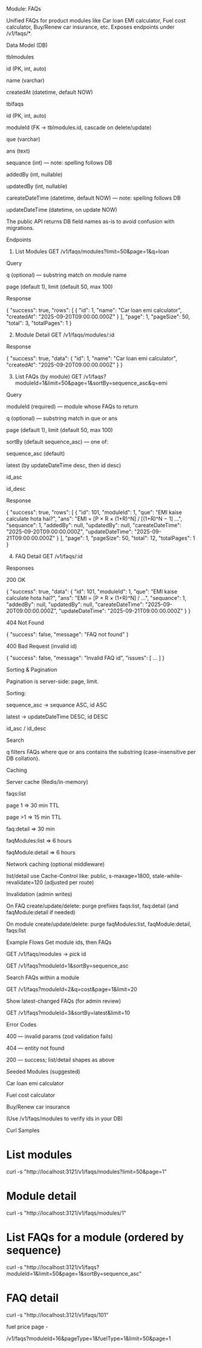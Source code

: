 

Module: FAQs

Unified FAQs for product modules like Car loan EMI calculator, Fuel cost calculator, Buy/Renew car insurance, etc.
Exposes endpoints under /v1/faqs/*.

Data Model (DB)

tblmodules

id (PK, int, auto)

name (varchar)

createdAt (datetime, default NOW)

tblfaqs

id (PK, int, auto)

moduleId (FK → tblmodules.id, cascade on delete/update)

que (varchar)

ans (text)

sequance (int) — note: spelling follows DB

addedBy (int, nullable)

updatedBy (int, nullable)

careateDateTime (datetime, default NOW) — note: spelling follows DB

updateDateTime (datetime, on update NOW)

The public API returns DB field names as-is to avoid confusion with migrations.

Endpoints
1) List Modules
GET /v1/faqs/modules?limit=50&page=1&q=loan

Query

q (optional) — substring match on module name

page (default 1), limit (default 50, max 100)

Response

{
  "success": true,
  "rows": [
    { "id": 1, "name": "Car loan emi calculator", "createdAt": "2025-09-20T09:00:00.000Z" }
  ],
  "page": 1,
  "pageSize": 50,
  "total": 3,
  "totalPages": 1
}

2) Module Detail
GET /v1/faqs/modules/:id

Response

{
  "success": true,
  "data": { "id": 1, "name": "Car loan emi calculator", "createdAt": "2025-09-20T09:00:00.000Z" }
}

3) List FAQs (by module)
GET /v1/faqs?moduleId=1&limit=50&page=1&sortBy=sequence_asc&q=emi

Query

moduleId (required) — module whose FAQs to return

q (optional) — substring match in que or ans

page (default 1), limit (default 50, max 100)

sortBy (default sequence_asc) — one of:

sequence_asc (default)

latest (by updateDateTime desc, then id desc)

id_asc

id_desc

Response

{
  "success": true,
  "rows": [
    {
      "id": 101,
      "moduleId": 1,
      "que": "EMI kaise calculate hota hai?",
      "ans": "EMI = [P × R × (1+R)^N] / [(1+R)^N − 1] ...",
      "sequance": 1,
      "addedBy": null,
      "updatedBy": null,
      "careateDateTime": "2025-09-20T09:00:00.000Z",
      "updateDateTime": "2025-09-21T09:00:00.000Z"
    }
  ],
  "page": 1,
  "pageSize": 50,
  "total": 12,
  "totalPages": 1
}

4) FAQ Detail
GET /v1/faqs/:id

Responses

200 OK

{
  "success": true,
  "data": {
    "id": 101,
    "moduleId": 1,
    "que": "EMI kaise calculate hota hai?",
    "ans": "EMI = [P × R × (1+R)^N] / ...",
    "sequance": 1,
    "addedBy": null,
    "updatedBy": null,
    "careateDateTime": "2025-09-20T09:00:00.000Z",
    "updateDateTime": "2025-09-21T09:00:00.000Z"
  }
}

404 Not Found

{ "success": false, "message": "FAQ not found" }

400 Bad Request (invalid id)

{ "success": false, "message": "Invalid FAQ id", "issues": [ ... ] }

Sorting & Pagination

Pagination is server-side: page, limit.

Sorting:

sequence_asc → sequance ASC, id ASC

latest → updateDateTime DESC, id DESC

id_asc / id_desc

Search

q filters FAQs where que or ans contains the substring (case-insensitive per DB collation).

Caching

Server cache (Redis/in-memory)

faqs:list

page 1 ⇒ 30 min TTL

page >1 ⇒ 15 min TTL

faq:detail ⇒ 30 min

faqModules:list ⇒ 6 hours

faqModule:detail ⇒ 6 hours

Network caching (optional middleware)

list/detail use Cache-Control like:
public, s-maxage=1800, stale-while-revalidate=120 (adjusted per route)

Invalidation (admin writes)

On FAQ create/update/delete: purge prefixes
faqs:list, faq:detail (and faqModule:detail if needed)

On module create/update/delete: purge
faqModules:list, faqModule:detail, faqs:list

Example Flows
Get module ids, then FAQs

GET /v1/faqs/modules → pick id

GET /v1/faqs?moduleId=1&sortBy=sequence_asc

Search FAQs within a module

GET /v1/faqs?moduleId=2&q=cost&page=1&limit=20

Show latest-changed FAQs (for admin review)

GET /v1/faqs?moduleId=3&sortBy=latest&limit=10

Error Codes

400 — invalid params (zod validation fails)

404 — entity not found

200 — success; list/detail shapes as above

Seeded Modules (suggested)

Car loan emi calculator

Fuel cost calculator

Buy/Renew car insurance

(Use /v1/faqs/modules to verify ids in your DB)

Curl Samples
# List modules
curl -s "http://localhost:3121/v1/faqs/modules?limit=50&page=1"

# Module detail
curl -s "http://localhost:3121/v1/faqs/modules/1"

# List FAQs for a module (ordered by sequence)
curl -s "http://localhost:3121/v1/faqs?moduleId=1&limit=50&page=1&sortBy=sequence_asc"

# FAQ detail
curl -s "http://localhost:3121/v1/faqs/101"


fuel price page -

/v1/faqs?moduleId=16&pageType=1&fuelType=1&limit=50&page=1